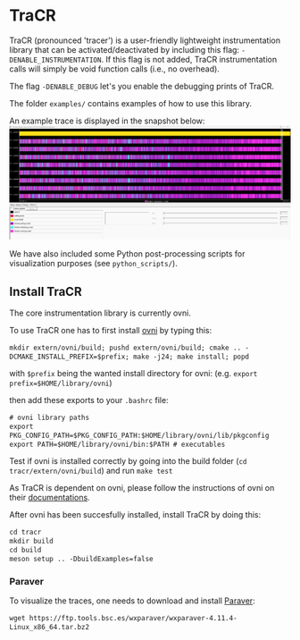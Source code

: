# TraCR

TraCR (pronounced 'tracer') is a user-friendly lightweight instrumentation library that can be activated/deactivated by including this flag: `-DENABLE_INSTRUMENTATION`. If this flag is not added, TraCR instrumentation calls will simply be void function calls (i.e., no overhead).

The flag `-DENABLE_DEBUG` let's you enable the debugging prints of TraCR.

The folder `examples/` contains examples of how to use this library.

An example trace is displayed in the snapshot below:
![TaskR running Fibonacci(15) on 8 workers](images/paraver_view1.png)

We have also included some Python post-processing scripts for visualization purposes (see `python_scripts/`).

## Install TraCR

The core instrumentation library is currently ovni.

To use TraCR one has to first install [ovni](https://github.com/bsc-pm/ovni) by typing this:

```
mkdir extern/ovni/build; pushd extern/ovni/build; cmake .. -DCMAKE_INSTALL_PREFIX=$prefix; make -j24; make install; popd
```

with `$prefix` being the wanted install directory for ovni: (e.g. `export prefix=$HOME/library/ovni`)

then add these exports to your `.bashrc` file:

```
# ovni library paths
export PKG_CONFIG_PATH=$PKG_CONFIG_PATH:$HOME/library/ovni/lib/pkgconfig
export PATH=$HOME/library/ovni/bin:$PATH # executables
```

Test if ovni is installed correctly by going into the build folder (`cd tracr/extern/ovni/build`)
and run `make test`

As TraCR is dependent on ovni, please follow the instructions of ovni on their [documentations](https://ovni.readthedocs.io/en/master/).


After ovni has been succesfully installed, install TraCR by doing this:

```
cd tracr
mkdir build
cd build
meson setup .. -DbuildExamples=false
```

### Paraver

To visualize the traces, one needs to download and install [Paraver](https://tools.bsc.es/paraver):

```
wget https://ftp.tools.bsc.es/wxparaver/wxparaver-4.11.4-Linux_x86_64.tar.bz2
```
